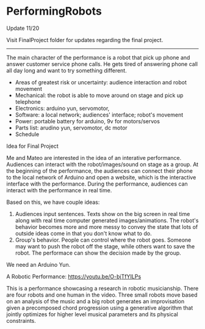 # PerformingRobots
Update 11/20

Visit FinalProject folder for updates regarding the final project.





-------------------------------------------------------------------------------------------------------------------------------
The main character of the performance is a robot that pick up phone and answer customer service phone calls. He gets tired of answering phone call all day long and want to try something different. 

* Areas of greatest risk or uncertainty: audience interaction and robot movement
* Mechanical: the robot is able to move around on stage and pick up telephone
* Electronics: arduino yun, servomotor, 
* Software: a local network; audiences' interface; robot's movement
* Power: portable battery for arduino, 9v for motors/servos
* Parts list: arudino yun, servomotor, dc motor
* Schedule


Idea for Final Project

Me and Mateo are interested in the idea of an interative performance. Audiences can interact with the robot/images/sound on stage as a group. At the beginning of the performance, the audiences can connect their phone to the local network of Arduino and open a website, which is the interactive interface with the performance. During the performance, audiences can interact with the performance in real time. 

Based on this, we have couple ideas:
1. Audiences input sentences. Texts show on the big screen in real time along with real time computer generated images/animations. The robot's behavior becomes more and more messy to convey the state that lots of outside ideas come in that you don't know what to do.
2. Group's behavior. People can control where the robot goes. Someone may want to push the robot off the stage, while others want to save the robot. The performace can show the decision made by the group.

We need an Arduino Yun.



A Robotic Performance: https://youtu.be/O-bjTfYILPs

This is a performance showcasing a research in robotic musicianship. There are four robots and one human in the video. Three small robots move based on an analysis of the music and a big robot generates an improvisation given a precomposed chord progression using a generative algorithm that jointly optimizes for higher level musical parameters and its physical constraints.

